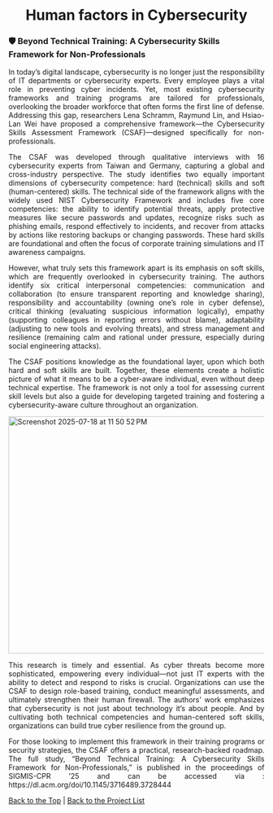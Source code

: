 <h1 align="center">
  <br />
  Human factors in Cybersecurity
  <br />

### 🛡️ Beyond Technical Training: A Cybersecurity Skills Framework for Non-Professionals

<p align="justify">
In today’s digital landscape, cybersecurity is no longer just the responsibility of IT departments or cybersecurity experts. Every employee plays a vital role in preventing cyber incidents. Yet, most existing cybersecurity frameworks and training programs are tailored for professionals, overlooking the broader workforce that often forms the first line of defense. Addressing this gap, researchers Lena Schramm, Raymund Lin, and Hsiao-Lan Wei have proposed a comprehensive framework—the Cybersecurity Skills Assessment Framework (CSAF)—designed specifically for non-professionals.
</p>

<p align="justify">
  The CSAF was developed through qualitative interviews with 16 cybersecurity experts from Taiwan and Germany, capturing a global and cross-industry perspective. The study identifies two equally important dimensions of cybersecurity competence: hard (technical) skills and soft (human-centered) skills. The technical side of the framework aligns with the widely used NIST Cybersecurity Framework and includes five core competencies: the ability to identify potential threats, apply protective measures like secure passwords and updates, recognize risks such as phishing emails, respond effectively to incidents, and recover from attacks by actions like restoring backups or changing passwords. These hard skills are foundational and often the focus of corporate training simulations and IT awareness campaigns.
</p>

<p align="justify">
However, what truly sets this framework apart is its emphasis on soft skills, which are frequently overlooked in cybersecurity training. The authors identify six critical interpersonal competencies: communication and collaboration (to ensure transparent reporting and knowledge sharing), responsibility and accountability (owning one’s role in cyber defense), critical thinking (evaluating suspicious information logically), empathy (supporting colleagues in reporting errors without blame), adaptability (adjusting to new tools and evolving threats), and stress management and resilience (remaining calm and rational under pressure, especially during social engineering attacks).
</p>




<p align="justify">
The CSAF positions knowledge as the foundational layer, upon which both hard and soft skills are built. Together, these elements create a holistic picture of what it means to be a cyber-aware individual, even without deep technical expertise. The framework is not only a tool for assessing current skill levels but also a guide for developing targeted training and fostering a cybersecurity-aware culture throughout an organization.
</p>
<img width="1024" height="466" alt="Screenshot 2025-07-18 at 11 50 52 PM" src="https://github.com/user-attachments/assets/45f6b3fd-7957-4348-95bb-818078df65d4" />

<p align="justify">
This research is timely and essential. As cyber threats become more sophisticated, empowering every individual—not just IT experts with the ability to detect and respond to risks is crucial. Organizations can use the CSAF to design role-based training, conduct meaningful assessments, and ultimately strengthen their human firewall. The authors’ work emphasizes that cybersecurity is not just about technology it’s about people. And by cultivating both technical competencies and human-centered soft skills, organizations can build true cyber resilience from the ground up.
</p>


<p align="justify">
For those looking to implement this framework in their training programs or security strategies, the CSAF offers a practical, research-backed roadmap. The full study, “Beyond Technical Training: A Cybersecurity Skills Framework for Non-Professionals,” is published in the proceedings of SIGMIS-CPR ’25 and can be accessed via : https://dl.acm.org/doi/10.1145/3716489.3728444
</p>


[Back to the Top](https://github.com/ntust-im-labyrinth/labyrinth/edit/GilvyThelmaProjectM/projects/HumanfactorsinCybersecurity/README.md#%EF%B8%8F-beyond-technical-training-a-cybersecurity-skills-framework-for-non-professionals) | [Back to the Project List](https://github.com/ntust-im-labyrinth/labyrinth/tree/GilvyThelmaProjectM/projects#----projects---colorbluelab-coloryellowy-oung--colororanger-estless-colorgreenin-colorredt-hreat-colororangeh-unting)
